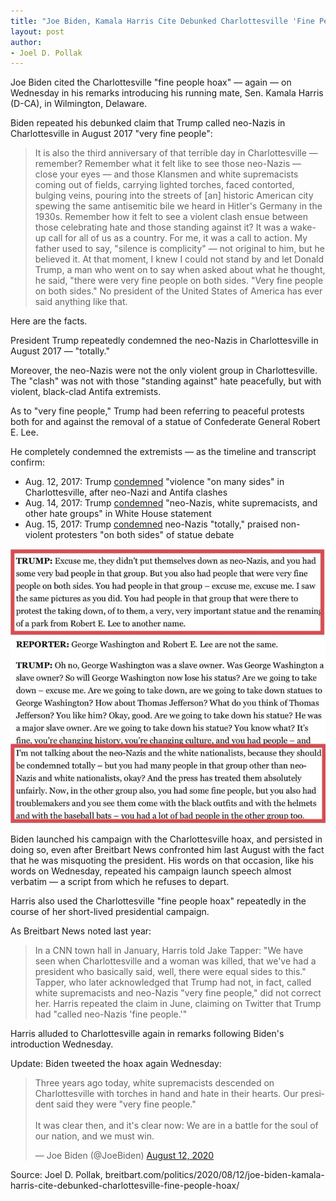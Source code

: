 ```yaml
---
title: "Joe Biden, Kamala Harris Cite Debunked Charlottesville 'Fine People Hoax'"
layout: post
author:
- Joel D. Pollak
---
```


Joe Biden cited the Charlottesville "fine people hoax" — again — on Wednesday in his remarks introducing his running mate, Sen. Kamala Harris (D-CA), in Wilmington, Delaware.

Biden repeated his debunked claim that Trump called neo-Nazis in Charlottesville in August 2017 "very fine people":

> It is also the third anniversary of that terrible day in Charlottesville — remember? Remember what it felt like to see those neo-Nazis — close your eyes — and those Klansmen and white supremacists coming out of fields, carrying lighted torches, faced contorted, bulging veins, pouring into the streets of [an] historic American city spewing the same antisemitic bile we heard in Hitler's Germany in the 1930s. Remember how it felt to see a violent clash ensue between those celebrating hate and those standing against it? It was a wake-up call for all of us as a country. For me, it was a call to action. My father used to say, "silence is complicity" — not original to him, but he believed it. At that moment, I knew I could not stand by and let Donald Trump, a man who went on to say when asked about what he thought, he said, "there were very fine people on both sides. "Very fine people on both sides." No president of the United States of America has ever said anything like that.

Here are the facts.

President Trump repeatedly condemned the neo-Nazis in Charlottesville in August 2017 — "totally."

Moreover, the neo-Nazis were not the only violent group in Charlottesville. The "clash" was not with those "standing against" hate peacefully, but with violent, black-clad Antifa extremists.

As to "very fine people," Trump had been referring to peaceful protests both for and against the removal of a statue of Confederate General Robert E. Lee.

He completely condemned the extremists — as the timeline and transcript confirm:

- Aug. 12, 2017: Trump [condemned](https://www.breitbart.com/politics/2017/08/13/charlottesville-donald-trump-right-condemn-violence-many-sides/) "violence "on many sides" in Charlottesville, after neo-Nazi and Antifa clashes
- Aug. 14, 2017: Trump [condemned](https://qz.com/1053270/full-text-donald-trumps-statement-on-charlottesville/) "neo-Nazis, white supremacists, and other hate groups" in White House statement
- Aug. 15, 2017: Trump [condemned](https://www.politico.com/story/2017/08/15/full-text-trump-comments-white-supremacists-alt-left-transcript-241662) neo-Nazis "totally," praised non-violent protesters "on both sides" of statue debate

![](/assets/2020-08-20-breitbart.jpg "Trump condemning Nazis in Charlottesville")

Biden launched his campaign with the Charlottesville hoax, and persisted in doing so, even after Breitbart News confronted him last August with the fact that he was misquoting the president. His words on that occasion, like his words on Wednesday, repeated his campaign launch speech almost verbatim — a script from which he refuses to depart.

Harris also used the Charlottesville "fine people hoax" repeatedly in the course of her short-lived presidential campaign.

As Breitbart News noted last year:

> In a CNN town hall in January, Harris told Jake Tapper: "We have seen when Charlottesville and a woman was killed, that we've had a president who basically said, well, there were equal sides to this." Tapper, who later acknowledged that Trump had not, in fact, called white supremacists and neo-Nazis "very fine people," did not correct her. Harris repeated the claim in June, claiming on Twitter that Trump had "called neo-Nazis 'fine people.'"

Harris alluded to Charlottesville again in remarks following Biden's introduction Wednesday.

Update: Biden tweeted the hoax again Wednesday:

<blockquote class="twitter-tweet"><p lang="en" dir="ltr">Three years ago today, white supremacists descended on Charlottesville with torches in hand and hate in their hearts. Our president said they were &quot;very fine people.&quot;<br> <br>It was clear then, and it's clear now: We are in a battle for the soul of our nation, and we must win.</p>&mdash; Joe Biden (@JoeBiden) <a href="https://twitter.com/JoeBiden/status/1293690094554099713?ref_src=twsrc%5Etfw">August 12, 2020</a></blockquote> <script async src="https://platform.twitter.com/widgets.js" charset="utf-8"></script>

Source: Joel D. Pollak, breitbart.com/politics/2020/08/12/joe-biden-kamala-harris-cite-debunked-charlottesville-fine-people-hoax/
